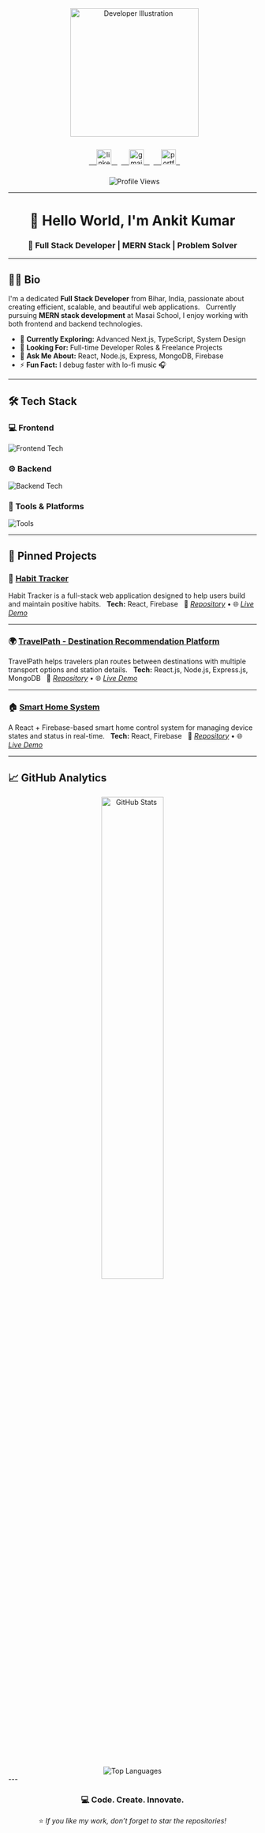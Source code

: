<div align="center">
  <img height="260" src="https://cdn.dribbble.com/users/1162077/screenshots/3848914/programmer.gif" alt="Developer Illustration" />
</div>

###

<div align="center">
  <a href="https://www.linkedin.com/in/ankit-kumar200/" target="_blank">
    <img src="https://img.shields.io/static/v1?message=LinkedIn&logo=linkedin&label=&color=0077B5&logoColor=white&labelColor=&style=for-the-badge" height="30" alt="linkedin logo" />
  </a>
  <a href="mailto:ankit933480@gmail.com" target="_blank">
    <img src="https://img.shields.io/static/v1?message=Gmail&logo=gmail&label=&color=D14836&logoColor=white&labelColor=&style=for-the-badge" height="30" alt="gmail logo" />
  </a>
  <a href="https://ankitkumar01-portfolio.vercel.app/" target="_blank">
    <img src="https://img.shields.io/static/v1?message=Portfolio&logo=vercel&label=&color=000000&logoColor=white&labelColor=&style=for-the-badge" height="30" alt="portfolio logo" />
  </a>
</div>

###

<div align="center">
  <img src="https://komarev.com/ghpvc/?username=ankitk0101&label=Profile%20Views&color=0e75b6&style=flat" alt="Profile Views" />
</div>

---

<h1 align="center">👋 Hello World, I'm Ankit Kumar</h1>
<h3 align="center">🚀 Full Stack Developer | MERN Stack | Problem Solver</h3>

---

## 👨‍💼 Bio

I'm a dedicated **Full Stack Developer** from Bihar, India, passionate about creating efficient, scalable, and beautiful web applications.  
Currently pursuing **MERN stack development** at Masai School, I enjoy working with both frontend and backend technologies.  
 
- 🌱 **Currently Exploring:** Advanced Next.js, TypeScript, System Design  
- 💼 **Looking For:** Full-time Developer Roles & Freelance Projects  
- 💬 **Ask Me About:** React, Node.js, Express, MongoDB, Firebase  
- ⚡ **Fun Fact:** I debug faster with lo-fi music 🎧  

---

## 🛠️ Tech Stack

### 💻 Frontend
<img src="https://skillicons.dev/icons?i=react,nextjs,typescript,javascript,html,css,tailwind,redux" alt="Frontend Tech" />

### ⚙️ Backend
<img src="https://skillicons.dev/icons?i=nodejs,express,mongodb,mysql,firebase,python" alt="Backend Tech" />

### 🧰 Tools & Platforms
<img src="https://skillicons.dev/icons?i=git,github,vscode,aws,vercel,postman" alt="Tools" />

---

## 📌 Pinned Projects

### 🧭 [Habit Tracker](https://habit-traker-ankit-kumar.netlify.app/)
Habit Tracker is a full-stack web application designed to help users build and maintain positive habits.  
**Tech:** React, Firebase  
📝 *[Repository](https://github.com/Ankitk0101/habit-tracking)* • 🌐 *[Live Demo](https://habit-traker-ankit-kumar.netlify.app/)*  

---

### 🌍 [TravelPath - Destination Recommendation Platform](https://destination-recommendation-platform-3.onrender.com/)
TravelPath helps travelers plan routes between destinations with multiple transport options and station details.  
**Tech:** React.js, Node.js, Express.js, MongoDB  
📝 *[Repository](https://github.com/Ankitk0101/Destination-Recommendation-Platform)* • 🌐 *[Live Demo](https://destination-recommendation-platform-3.onrender.com/)*  

---

### 🏠 [Smart Home System](https://smart-home-ankit-kumar.netlify.app/)
A React + Firebase-based smart home control system for managing device states and status in real-time.  
**Tech:** React, Firebase  
📝 *[Repository](https://github.com/masai-course/ankit_kumar_fs42_471001/tree/master/unit-4/BuildWeek/smartHome)* • 🌐 *[Live Demo](https://smart-home-ankit-kumar.netlify.app/)*  

---

## 📈 GitHub Analytics

<div align="center">
  <a href="https://github.com/ankitk0101">
    <img width="50%" src="https://github-readme-stats.vercel.app/api?username=ankitk0101&show_icons=true&theme=radical&hide_border=true&cache_seconds=3600" alt="GitHub Stats" />
  </a>
</div>

<div align="center" style="margin-top:12px;">
  <img src="https://github-readme-stats.vercel.app/api/top-langs/?username=ankitk0101&layout=compact&theme=radical&hide_border=true&cache_seconds=3600" alt="Top Languages" />
</div>
---

<div align="center">

### 💻 **Code. Create. Innovate.**

⭐ *If you like my work, don’t forget to star the repositories!*

</div>
